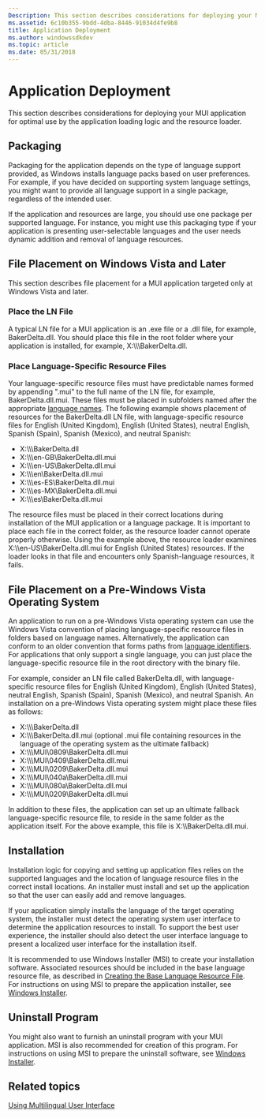 ```yaml
---
Description: This section describes considerations for deploying your MUI application for optimal use by the application loading logic and the resource loader.
ms.assetid: 6c10b355-9bdd-4dba-8446-91034d4fe9b8
title: Application Deployment
ms.author: windowssdkdev
ms.topic: article
ms.date: 05/31/2018
---
```


# Application Deployment

This section describes considerations for deploying your MUI application for optimal use by the application loading logic and the resource loader.

## Packaging

Packaging for the application depends on the type of language support provided, as Windows installs language packs based on user preferences. For example, if you have decided on supporting system language settings, you might want to provide all language support in a single package, regardless of the intended user.

If the application and resources are large, you should use one package per supported language. For instance, you might use this packaging type if your application is presenting user-selectable languages and the user needs dynamic addition and removal of language resources.

## File Placement on Windows Vista and Later

This section describes file placement for a MUI application targeted only at Windows Vista and later.

### Place the LN File

A typical LN file for a MUI application is an .exe file or a .dll file, for example, BakerDelta.dll. You should place this file in the root folder where your application is installed, for example, X:\\\\<somepath>\\BakerDelta.dll.

### Place Language-Specific Resource Files

Your language-specific resource files must have predictable names formed by appending ".mui" to the full name of the LN file, for example, BakerDelta.dll.mui. These files must be placed in subfolders named after the appropriate [language names](language-names.md). The following example shows placement of resources for the BakerDelta.dll LN file, with language-specific resource files for English (United Kingdom), English (United States), neutral English, Spanish (Spain), Spanish (Mexico), and neutral Spanish:

-   X:\\\\<somepath>\\BakerDelta.dll
-   X:\\\\<somepath>\\en-GB\\BakerDelta.dll.mui
-   X:\\\\<somepath>\\en-US\\BakerDelta.dll.mui
-   X:\\\\<somepath>\\en\\BakerDelta.dll.mui
-   X:\\\\<somepath>\\es-ES\\BakerDelta.dll.mui
-   X:\\\\<somepath>\\es-MX\\BakerDelta.dll.mui
-   X:\\\\<somepath>\\es\\BakerDelta.dll.mui

The resource files must be placed in their correct locations during installation of the MUI application or a language package. It is important to place each file in the correct folder, as the resource loader cannot operate properly otherwise. Using the example above, the resource loader examines X:\\<somepath>\\en-US\\BakerDelta.dll.mui for English (United States) resources. If the loader looks in that file and encounters only Spanish-language resources, it fails.

## File Placement on a Pre-Windows Vista Operating System

An application to run on a pre-Windows Vista operating system can use the Windows Vista convention of placing language-specific resource files in folders based on language names. Alternatively, the application can conform to an older convention that forms paths from [language identifiers](language-identifiers.md). For applications that only support a single language, you can just place the language-specific resource file in the root directory with the binary file.

For example, consider an LN file called BakerDelta.dll, with language-specific resource files for English (United Kingdom), English (United States), neutral English, Spanish (Spain), Spanish (Mexico), and neutral Spanish. An installation on a pre-Windows Vista operating system might place these files as follows:

-   X:\\\\<somepath>\\BakerDelta.dll
-   X:\\\\<somepath>\\BakerDelta.dll.mui (optional .mui file containing resources in the language of the operating system as the ultimate fallback)
-   X:\\\\<somepath>\\MUI\\0809\\BakerDelta.dll.mui
-   X:\\\\<somepath>\\MUI\\0409\\BakerDelta.dll.mui
-   X:\\\\<somepath>\\MUI\\0209\\BakerDelta.dll.mui
-   X:\\\\<somepath>\\MUI\\040a\\BakerDelta.dll.mui
-   X:\\\\<somepath>\\MUI\\080a\\BakerDelta.dll.mui
-   X:\\\\<somepath>\\MUI\\0209\\BakerDelta.dll.mui

In addition to these files, the application can set up an ultimate fallback language-specific resource file, to reside in the same folder as the application itself. For the above example, this file is X:\\<somepath>\\BakerDelta.dll.mui.

## Installation

Installation logic for copying and setting up application files relies on the supported languages and the location of language resource files in the correct install locations. An installer must install and set up the application so that the user can easily add and remove languages.

If your application simply installs the language of the target operating system, the installer must detect the operating system user interface to determine the application resources to install. To support the best user experience, the installer should also detect the user interface language to present a localized user interface for the installation itself.

It is recommended to use Windows Installer (MSI) to create your installation software. Associated resources should be included in the base language resource file, as described in [Creating the Base Language Resource File](creating-the-base-language-resource-file.md). For instructions on using MSI to prepare the application installer, see [Windows Installer](https://msdn.microsoft.com/en-us/library/Cc185688(v=VS.85).aspx).

## Uninstall Program

You might also want to furnish an uninstall program with your MUI application. MSI is also recommended for creation of this program. For instructions on using MSI to prepare the uninstall software, see [Windows Installer](https://msdn.microsoft.com/en-us/library/Cc185688(v=VS.85).aspx).

## Related topics

<dl> <dt>

[Using Multilingual User Interface](using-multilingual-user-interface.md)
</dt> </dl>

 

 



